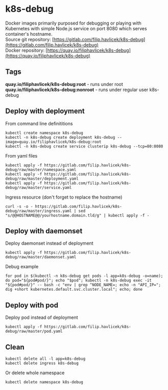 # k8s-debug
Docker images primarily purposed for debugging or playing with Kubernetes with simple Node.js service on port 8080 which serves container's hostname.  
Source git repository: [https://gitlab.com/filip.havlicek/k8s-debug](https://gitlab.com/filip.havlicek/k8s-debug)  
Docker repository: [https://quay.io/filiphavlicek/k8s-debug](https://quay.io/filiphavlicek/k8s-debug)

## Tags
**quay.io/filiphavlicek/k8s-debug:root** - runs under root  
**quay.io/filiphavlicek/k8s-debug:nonroot** - runs under regular user k8s-debug

## Deploy with deployment
From command line definititions
```
kubectl create namespace k8s-debug
kubectl -n k8s-debug create deployment k8s-debug --image=quay.io/filiphavlicek/k8s-debug:root
kubectl -n k8s-debug create service clusterip k8s-debug --tcp=80:8080
```
From yaml files
```
kubectl apply -f https://gitlab.com/filip.havlicek/k8s-debug/raw/master/namespace.yaml
kubectl apply -f https://gitlab.com/filip.havlicek/k8s-debug/raw/master/deployment.yaml
kubectl apply -f https://gitlab.com/filip.havlicek/k8s-debug/raw/master/service.yaml
```
Ingress resource (don't forget to replace the hostname)
```
curl -s -o - https://gitlab.com/filip.havlicek/k8s-debug/raw/master/ingress.yaml | sed "s/@@HOSTNAME@@/yourhostname.domain.tld/g" | kubectl apply -f -
```

## Deploy with daemonset
Deploy daemonset instead of deployment
```
kubectl apply -f https://gitlab.com/filip.havlicek/k8s-debug/raw/master/daemonset.yaml
```
Debug example
```
for pod in $(kubectl -n k8s-debug get pods -l app=k8s-debug -o=name); do pod="${pod#pod/}"; echo "$pod"; kubectl -n k8s-debug exec -it "${pod#pod/}" -- bash -c "env | grep ^NODE_NAME=; echo -n "API_IP="; dig +short kubernetes.default.svc.cluster.local"; echo; done
```

## Deploy with pod
Deploy pod instead of deployment
```
kubectl apply -f https://gitlab.com/filip.havlicek/k8s-debug/raw/master/pod.yaml
``` 

## Clean
```
kubectl delete all -l app=k8s-debug
kubectl delete ingress k8s-debug
```
Or delete whole namespace
```
kubectl delete namespace k8s-debug
```
